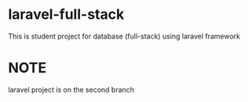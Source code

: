 # laravel-full-stack
This is student project for database (full-stack) using laravel framework

# NOTE
laravel project is on the second branch
